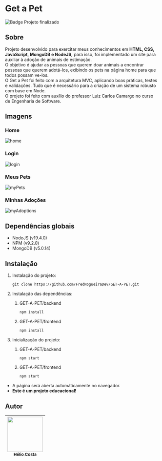 # Get a Pet
![Badge Projeto finalizado](http://img.shields.io/static/v1?label=STATUS&message=Finalizado&color=GREEN&style=for-the-badge)

## Sobre

Projeto desenvolvido para exercitar meus conhecimentos em **HTML, CSS, JavaScript, MongoDB e NodeJS,** para isso, foi implementado um site para auxiliar à adoção de animais de estimação. <br/>
O objetivo é ajudar as pessoas que querem doar animais a encontrar pessoas que querem adotá-los, exibindo os pets na página home para que todos possam ve-los. <br/>
O Get a Pet foi feito com a arquitetura MVC, aplicando boas práticas, testes e validações. Tudo que é necessário para a criação de um sistema robusto com base em Node. <br/>
O projeto foi feito com auxílio do professor Luiz Carlos Camargo no curso de Engenharia de Software.

## Imagens
### Home
![home](https://user-images.githubusercontent.com/102488476/215175688-c9ef837b-6de9-48bf-a9a3-78461587887f.png)

### Login
![login](https://user-images.githubusercontent.com/102488476/215175905-7005d0b6-778e-420c-b88a-ab5d77ff5194.png)

### Meus Pets
![myPets](https://user-images.githubusercontent.com/102488476/215176133-db40cc76-31ba-4aaa-b6c0-8a150aa9ffad.png)

### Minhas Adoções
![myAdoptions](https://user-images.githubusercontent.com/102488476/215176380-ef72228c-d373-4ee7-b61c-103af4243c51.png)

## Dependências globais

- NodeJS (v19.4.0)
- NPM (v9.2.0)
- MongoDB (v5.0.14)

## Instalação

1. Instalação do projeto:
    
    ```html
    git clone https://github.com/FredNogueiraDev/GET-A-PET.git
    ```
    
2. Instalação das dependências:
    1. GET-A-PET/backend
        
        ```html
        npm install
        ```
        
    2. GET-A-PET/frontend
        
        ```html
        npm install
        ```
        
3.  Inicialização do projeto:
    1. GET-A-PET/backend
        
        ```html
        npm start
        ```
        
    2. GET-A-PET/frontend
        
        ```html
        npm start
        ```
        
- A página será aberta automáticamente no navegador.
- **Este é um projeto educacional!**

## Autor
| [<img src="https://avatars.githubusercontent.com/u/112868811?v=4" width=115><br><sub>Hélio Costa</sub>](https://www.linkedin.com/in/heliocostajoi/) | 
| :---: |
